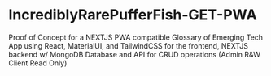 # IncrediblyRarePufferFish-GET-PWA
Proof of Concept for a NEXTJS PWA compatible Glossary of Emerging Tech App using React, MaterialUI, and TailwindCSS for the frontend, NEXTJS backend w/ MongoDB Database and API for CRUD operations (Admin R&amp;W Client Read Only)
